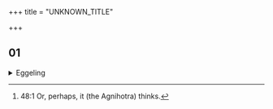 +++
title = "UNKNOWN_TITLE"

+++


##  01
<details><summary>Eggeling</summary>

1. Verily, whosoever knows the six pairs in the Agnihotra, has offspring born to him by pair after pair, by all generations. The Sacrificer and his wife--this is one pair: through it his Agnihotra would be possessed of a wife,--'May I obtain this pair!' he thinks [^egg_183]. The calf and the Agnihotra-cow--this is another pair: through it his Agnihotra-cow would become possessed of a male calf,--'May I obtain this pair!' he thinks. The pot and the coals--this is another pair; the offering-spoon and the dipping-spoon--this is another pair; the Āhavanīya fire and the log--this is another pair; the libation and the Svāhā-call--this is another pair: these, doubtless, are the six pairs in the Agnihotra; and he who thus knows them, has offspring born to him by pair after pair, by all generations.

[^egg_183]: 48:1 Or, perhaps, it (the Agnihotra) thinks.
</details>